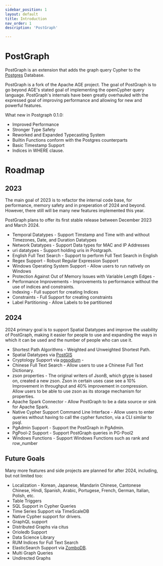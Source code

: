 ```yaml
---
sidebar_position: 1
layout: default
title: Introduction
nav_order: 1
description: 'PostGraph'

---
```


# PostGraph

PostGraph is an extension that adds the graph query Cypher to the [Postgres](https://www.postgresql.org/) Database.

PostGraph is a fork of the Apache AGE project. The goal of PostGraph is to go beyond AGE's stated goal of implementing the openCypher query language. PostGraph's internals have been greatly overhauled with the expressed goal of improving performance and allowing for new and powerful features.

What new in Postgraph 0.1.0:
 - Improved Performance
 - Stronger Type Safety
 - Reworked and Expanded Typecasting System
 - Builtin Functions conform with the Postgres counterparts
 - Basic Timestamp Support
 - Indices in WHERE clause.

# Roadmap

## 2023

The main goal of 2023 is to refactor the internal code base, for performance, memory safety and in preperation of 2024 and beyond. However, there still will be many new features implemented this year. 

PostGraph plans to offer its first stable release between December 2023 and March 2024. 

 - Temporal Datatypes - Support Timstamp and Time with and without Timezones, Date, and Duration Datatypes
 - Network Datatypes - Support Data types for MAC and IP Addresses
 - uri datatypes - Support holding uris in Postgraph.
 - English Full Text Search - Support to perform Full Text Search in English
 - Regex Support - Robust Regular Expression Support
 - Windows Operating System Support - Allow users to run natively on Windows
 - Protection Against Out of Memory Issues with Variable Length Edges - 
 - Performance Improvements - Improvements to performance without the use of indices and constraints. 
 - Indexing - Full support for creating Indices
 - Constraints - Full Support for creating constraints
 - Label Partitioning - Allow Labels to be partitioned

## 2024

2024 primary goal is to support Spatial Datatypes and improve the usability of PostGraph, making it easier for people to use and expanding the ways in which it can be used and the number of people who can use it.

 - Shortest Path Algorithms - Weighted and Unweighted Shortest Path.
 - Spatial Datatypes via [PostGIS](http://postgis.net/)
 - Cryptology Support via [pgsodium](https://github.com/michelp/pgsodium) - 
 - Chinese Full Text Search - Allow users to use a Chinese Full Text Dictionary.
 - zson properties - The original writers of JsonB, which gtype is based on, created a new zson. Zson in certain uses case see a 10% Improvement in throughput and 40% improvement in compression. Allow users to be able to use zson as its storage mechanism for properties.
 - Apache Spark Connector - Allow PostGraph to be a data source or sink for Apache Spark.
 - Native Cypher Support Command Line Interface - Allow users to enter queries without having to call the cypher function, via a CLI similar to psql.
 - PgAdmin Support - Support the PostGraph in PgAdmin.
 - PgPool-2 Support - Support PostGraph queries in PG-Pool2
 - Windows Functions - Support Windows Functions such as rank and row_number

## Future Goals

Many more features and side projects are planned for after 2024, including, but not limited too:

 - Localization - Korean, Japanese, Mandarin Chinese, Cantonese Chinese, Hindi, Spanish, Arabic, Portugese, French, German, Italian, Polish, etc.
 - Table Triggers
 - SQL Support in Cypher Queries
 - Time Series Support via TimeScaleDB
 - Native Cypher support for drivers.
 - GraphQL support
 - Distributed Graphs via citus
 - Orioledb Support
 - Data Science Library
 - RUM Indices for Full Text Search
 - ElasticSearch Support via [ZomboDB](https://www.zombodb.com/).
 - Multi Graph Queries
 - Undirected Graphs

